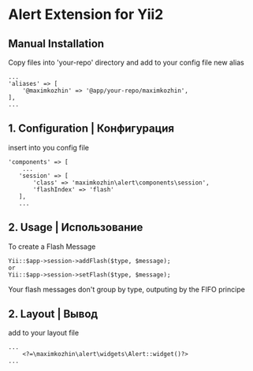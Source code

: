 Alert Extension for Yii2 
========================

Manual Installation
-------------------

Copy files into 'your-repo' directory and add to your config file new alias

```
...
'aliases' => [
    '@maximkozhin' => '@app/your-repo/maximkozhin',
],
...
```
**1. Configuration | Конфигурация**
-----------------------------------

insert into you config file
```
'components' => [
    ...
   'session' => [
       'class' => 'maximkozhin\alert\components\session',
       'flashIndex' => 'flash'
   ],
   ...
```

**2. Usage | Использование**
-----------------------------------

To create a Flash Message 
```
Yii::$app->session->addFlash($type, $message);
or
Yii::$app->session->setFlash($type, $message);
```
Your flash messages don't group by type, outputing by the FIFO principe


**2. Layout | Вывод**
-----------------------------------

add to your layout file 
```
...
    <?=\maximkozhin\alert\widgets\Alert::widget()?>
...
```





